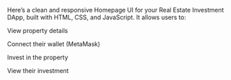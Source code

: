 Here’s a clean and responsive Homepage UI for your Real Estate Investment DApp, built with HTML, CSS, and JavaScript. It allows users to:

View property details

Connect their wallet (MetaMask)

Invest in the property

View their investment
